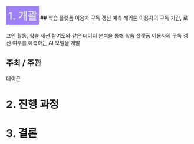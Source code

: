 <h1 style="background-color:#9F81F7;color:#D8D8D8;font-weight:bold;display:inline-block;padding: 5px"> 1. 개괄</h1>
## 학습 플랫폼 이용자 구독 갱신 예측 해커톤
이용자의 구독 기간, 로그인 활동, 학습 세션 참여도와 같은 데이터 분석을 통해 학습 플랫폼 이용자의 구독 갱신 여부를 예측하는 AI 모델을 개발

## 주최 / 주관
데이콘

# 2. 진행 과정
# 3. 결론
